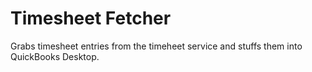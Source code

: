 # Timesheet Fetcher

Grabs timesheet entries from the timeheet service and stuffs them into QuickBooks Desktop.
